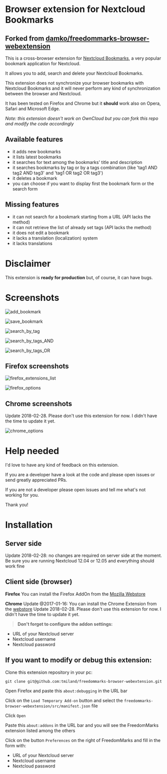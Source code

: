 # Browser extension for Nextcloud Bookmarks

## Forked from [damko/freedommarks-browser-webextension][42974767]

  [42974767]: https://github.com/damko/freedommarks-browser-webextension "damko/freedommarks-browser-webextension"

This is a cross-browser extension for [Nextcloud Bookmarks](https://github.com/nextcloud/bookmarks), a very popular bookmark application for Nextcloud.

It allows you to add, search and delete your Nextcloud Bookmarks.

This extension does not synchronize your browser bookmarks with Nextcloud Bookmarks and it will never perform any kind of synchronization between the browser and Nextcloud.

It has been tested on Firefox and Chrome but it **should** work also on Opera, Safari and Microsoft Edge.

_Note: this extension doesn't work on OwnCloud but you can fork this repo and modify the code accordingly_

## Available features

* it adds new bookmarks
* it lists latest bookmarks
* it searches for text among the bookmarks' title and description
* it searches bookmarks by tag or by a tags combination (like 'tag1 AND tag2 AND tag3' and 'tag1 OR tag2 OR tag3')
* it deletes a bookmark
* you can choose if you want to display first the bookmark form or the search form

## Missing features

* it can not search for a bookmark starting from a URL (API lacks the method)
* it can not retrieve the list of already set tags (API lacks the method)
* it does not edit a bookmark
* it lacks a translation (localization) system
* it lacks translations

# Disclaimer

This extension is **ready for production** but, of course, it can have bugs.

# Screenshots

![add_bookmark](https://github.com/tmiland/freedommarks-browser-webextension/blob/master/screenshots/screenshot-freedommarks-add_bookmark.jpg)

![save_bookmark](https://github.com/tmiland/freedommarks-browser-webextension/blob/master/screenshots/screenshot-freedommarks-save_bookmark.png.jpg)

![search_by_tag](https://github.com/tmiland/freedommarks-browser-webextension/blob/master/screenshots/screenshot-freedommarks-search_by_tag.jpg)

![search_by_tags_AND](https://github.com/tmiland/freedommarks-browser-webextension/blob/master/screenshots/screenshot-freedommarks-search_by_tags_AND.jpg)

![search_by_tags_OR](https://github.com/tmiland/freedommarks-browser-webextension/blob/master/screenshots/screenshot-freedommarks-search_by_tags_OR.jpg)

## Firefox screenshots

![firefox_extensions_list](https://github.com/tmiland/freedommarks-browser-webextension/blob/master/screenshots/screenshot-freedommarks-firefox_extensions_list.jpg)

![firefox_options](https://github.com/tmiland/freedommarks-browser-webextension/blob/master/screenshots/screenshot-freedommarks-firefox_options.jpg)

## Chrome screenshots
Update 2018-02-28. Please don't use this extension for now. I didn't have the time to update it yet.

![chrome_options](https://github.com/tmiland/freedommarks-browser-webextension/blob/master/screenshots/screenshot-freedommarks-chrome_options.jpg)

# Help needed

I'd love to have any kind of feedback on this extension.

If you are a developer have a look at the code and please open issues or send greatly appreciated PRs.

If you are not a developer please open issues and tell me what's not working for you.

Thank you!

# Installation

## Server side

Update 2018-02-28: no changes are required on server side at the moment. Be sure you are running Nextcloud 12.04 or 12.05 and everything should work fine

## Client side (browser)

**Firefox**
You can install the Firefox AddOn from the [Mozilla Webstore](https://addons.mozilla.org/en-US/firefox/addon/freedommarks/)

**Chrome**
Update @2017-01-16: You can install the Chrome Extension from the [webstore](https://chrome.google.com/webstore/detail/freedommarks/gmmpjoepfelkmeedfkfkadgkhholibko)
Update 2018-02-28. Please don't use this extension for now. I didn't have the time to update it yet.

> **Don't forget to configure the addon settings:**
* URL of your Nextcloud server
* Nextcloud username
* Nextcloud password


## If you want to modify or debug this extension:

Clone this extension repository in your pc:

    git clone git@github.com:tmiland/freedommarks-browser-webextension.git

Open Firefox and paste this `about:debugging` in the URL bar

Click on the `Load Temporary Add-on` button and select the `freedommarks-browser-webextension/src/manifest.json` file

Click `Open`

Paste this `about:addons` in the URL bar and you will see the FreedomMarks extension listed among the others

Click on the button `Preferences` on the right of FreedomMarks and fill in the form with:

* URL of your Nextcloud server
* Nextcloud username
* Nextcloud password
